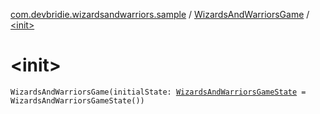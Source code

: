 [com.devbridie.wizardsandwarriors.sample](../index.md) / [WizardsAndWarriorsGame](index.md) / [&lt;init&gt;](.)

# &lt;init&gt;

`WizardsAndWarriorsGame(initialState: `[`WizardsAndWarriorsGameState`](../-wizards-and-warriors-game-state/index.md)` = WizardsAndWarriorsGameState())`